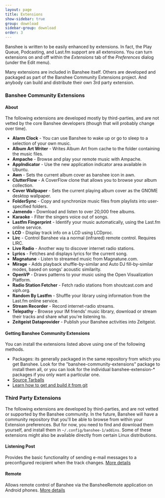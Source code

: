 ```yaml
---
layout: page
title: Extensions
show-sidebar: true
group: download
sidebar-group: download
order: 3
---
```


Banshee is written to be easily enhanced by extensions.  In fact, the Play Queue, Podcasting, and Last.fm support are all extensions.  You can turn extensions on and off within the _Extensions_ tab of the _Preferences_ dialog (under the Edit menu).

Many extensions are included in Banshee itself.  Others are developed and packaged as part of the Banshee Community Extensions project.  And anybody can build and distribute their own 3rd party extension.

### Banshee Community Extensions

#### About

The following extensions are developed mostly by third-parties, and are not vetted by the core Banshee developers (though that will probably change over time).
    
  * **Alarm Clock** - You can use Banshee to wake up or go to sleep to a selection of your own music.
  * **Album Art Writer** - Writes Album Art from cache to the folder containing the music files.
  * **Ampache** - Browse and play your remote music with Ampache.
  * **AppIndicator** - Use the new application indicator area available in Ubuntu.
  * **Awn** - Sets the current album cover as banshee icon in awn.
  * **ClutterFlow** - A CoverFlow clone that allows you to browse your album collection.
  * **Cover Wallpaper** - Sets the current playing album cover as the GNOME desktop wallpaper.
  * **FolderSync** - Copy and synchronize music files from playlists into user-specified folders.
  * **Jamendo** - Download and listen to over 20,000 free albums.
  * **Karaoke** - Filter the singers voice out of songs.
  * **Lastfm Fingerprint** - Identify your music automatically, using the Last.fm online service.
  * **LCD** - Display track info on a LCD using LCDproc.
  * **Lirc** - Control Banshee via a normal (infrared) remote control.  Requires LIRC.
  * **Live Radio** - Another way to discover internet radio stations.
  * **Lyrics** - Fetches and displays lyrics for the current song.
  * **Magnatune** - Listen to streamed music from Magnatune.com.
  * **Mirage** - Adds playback shuffle-by-similar and Auto DJ fill-by-similar modes, based on songs' acoustic similarity.
  * **OpenVP** - Draws patterns to your music using the Open Visualization Platform.
  * **Radio Station Fetcher** - Fetch radio stations from shoutcast.com and xiph.org.
  * **Random By Lastfm** - Shuffle your library using information from the Last.fm online service.
  * **Stream Recorder** - Record internet-radio streams.
  * **Telepathy** - Browse your IM friends' music library, download or stream their tracks and share what you're listening to.
  * **Zeitgeist Dataprovider** - Publish your Banshee activities into Zeitgeist.

#### Getting Banshee Community Extensions

You can install the extensions listed above using one of the following methods.

  * Packages: its generally packaged in the same repository from which you get Banshee.  Look for the "banshee-community-extensions" package to install them all, or you can look for the individual banshee-extension-* packages if you only want a particular one.
  * [Source Tarballs](http://download.banshee-project.org/banshee-community-extensions/)
  * [Learn how to get and build it from git](http://banshee-project.org/contribute/write-extensions/)

### Third Party Extensions

The following extensions are developed by third-parties, and are not vetted or supported by the Banshee community.   In the future, Banshee will have a community repository that you'll be able to browse from within your Extension preferences.  But for now, you need to find and download them yourself, and install them in `~/.config/banshee-1/addins`.  Some of these extensions might also be available directly from certain Linux distributions.

#### Listening Post

Provides the basic functionality of sending e-mail messages to a preconfigured recipient when the track changes.  [More details](https://launchpad.net/banshee-listening-post)

#### Remote

Allows remote control of Banshee via the BansheeRemote application on Android phones.  [More details](https://launchpad.net/banshee-remote-plugin)
